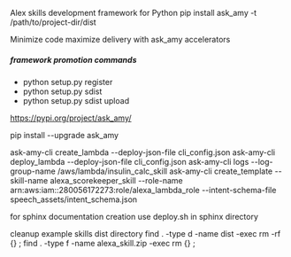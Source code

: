 Alex skills development framework for Python
pip install ask_amy -t /path/to/project-dir/dist

Minimize code maximize delivery
with ask_amy accelerators

##### framework promotion commands
* python setup.py register
* python setup.py sdist
* python setup.py sdist upload

https://pypi.org/project/ask_amy/

pip install --upgrade ask_amy


ask-amy-cli create_lambda --deploy-json-file cli_config.json
ask-amy-cli deploy_lambda --deploy-json-file cli_config.json
ask-amy-cli logs --log-group-name /aws/lambda/insulin_calc_skill
ask-amy-cli create_template --skill-name alexa_scorekeeper_skill --role-name arn:aws:iam::280056172273:role/alexa_lambda_role --intent-schema-file speech_assets/intent_schema.json

for sphinx documentation creation use deploy.sh in sphinx directory

cleanup example skills dist directory
find . -type d -name dist -exec rm -rf {} \;
find . -type f -name alexa_skill.zip -exec rm {} \;



